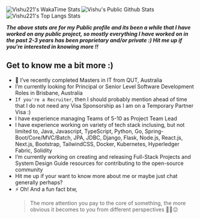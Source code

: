 <img src="https://github-readme-stats.vercel.app/api?username=vishu221b&show_icons=true&theme=radical" alt="Vishu's Public Github Stats"/>

<img align="left" src="https://github-readme-stats.vercel.app/api/wakatime?username=vishu221b&v=2" alt="Vishu221's WakaTime Stats"/>

<img src="https://github-readme-stats.vercel.app/api/top-langs/?username=vishu221b&hide_progress=false&layout=donut" alt="Vishu221's Top Langs Stats"/>

**_The above stats are for my Public profile and its been a while that I have worked on any public project, so mostly everything I have worked on in the past 2-3 years has been proprietary and/or private :) 
Hit me up if you're interested in knowing more !!_**

## Get to know me a bit more :) 

- 🔭 I’ve recently completed Masters in IT from QUT, Australia
- I’m currently looking for Principal or Senior Level Software Development Roles in Brisbane, Australia
- `If you're a Recruiter`, then I should probably mention ahead of time that I do not need any Visa Sponsorship as I am on a Temporary Partner Visa :)
- I have experience managing Teams of 5-10 as Project Team Lead 
- I have experience working on variety of tech stack inclusing, but not limited to, Java, Javascript, TypeScript, Python, Go, Spring-Boot/Core/MVC/Batch, JPA, JDBC, Django, Flask, Node.js, React.js, Next.js, Bootstrap, TailwindCSS, Docker, Kubernetes, Hyperledger Fabric, Solidity
- I’m currently working on creating and releasing Full-Stack Projects and System Design Guide resources for contributing to the open-source community
- Hit me up if your want to know more about me or maybe just chat generally perhaps?
- ⚡ Oh! And a fun fact btw,
  <blockquote>
  The more attention you pay to the core of something, the more obvious it becomes to you from different perspectives ✌🏻😉  
  </blockquote>
